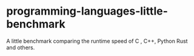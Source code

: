 # programming-languages-little-benchmark
A little benchmark comparing the runtime speed of C , C++, Python Rust and others.

